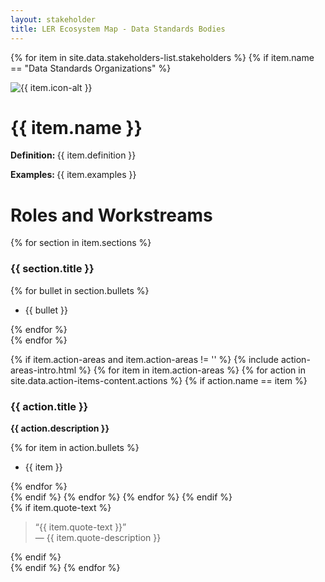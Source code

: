 ```yaml
---
layout: stakeholder
title: LER Ecosystem Map - Data Standards Bodies
---
```

{% for item in site.data.stakeholders-list.stakeholders %}
{% if item.name == "Data Standards Organizations" %}
<div class="row">
<div class="col-sm-2">
<img class="w-100" src="../images/{{ item.icon }}" loading="lazy" alt="{{ item.icon-alt }}"/>
</div>
<div class="col-sm-10">
<h1>{{ item.name }}</h1>
<div class="body-text-medium">
<p><strong>Definition: </strong>{{ item.definition }}</p>
<p><strong>Examples: </strong>{{ item.examples }}</p>
</div>
</div>
</div>



<div class="row">
<div class="col-sm-9">
<h1 class="aliceblue">Roles and Workstreams</h1>
<div class="row">
{% for section in item.sections %}
<div class="col-sm-6 body-text-medium">
<h3>{{ section.title }}</h3>
{% for bullet in section.bullets %}
<ul role="list">
<li>{{ bullet }}</li>
</ul>
{% endfor %}
</div>
{% endfor %}
</div>


{% if item.action-areas and item.action-areas != '' %}
{% include action-areas-intro.html %}
{% for item in item.action-areas %}
{% for action in site.data.action-items-content.actions %}
{% if action.name == item %}
<div class="row body-text-medium">
<div class="col">
<h3>{{ action.title }}</h3>
<p><strong>{{ action.description }}<br/></strong></p>
{% for item in action.bullets %}
<ul role="list">
<li>{{ item }}</li>
</ul>
{% endfor %}
</div>
</div>
{% endif %}
{% endfor %}
{% endfor %}
{% endif %}
</div>

<div class="col-sm-3">

<div class="row">
<div class="col body-text-medium">
{% if item.quote-text %}
<blockquote>
<span class="quote">&ldquo;</span>{{ item.quote-text }}<span class="quote">&rdquo;</span> <div class="quote-description">&mdash; {{ item.quote-description }}</div></blockquote>
{% endif %}
</div>
</div>
</div>
{% endif %}
{% endfor %}





